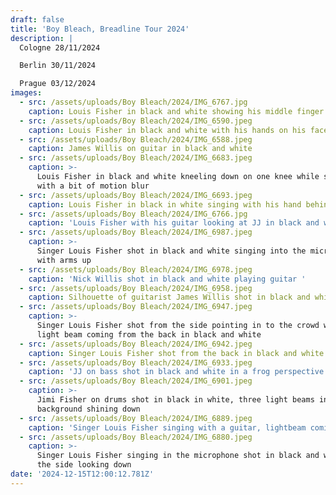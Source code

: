 ```yaml
---
draft: false
title: 'Boy Bleach, Breadline Tour 2024'
description: |
  Cologne 28/11/2024

  Berlin 30/11/2024

  Prague 03/12/2024
images:
  - src: /assets/uploads/Boy Bleach/2024/IMG_6767.jpg
    caption: Louis Fisher in black and white showing his middle finger to the crowd
  - src: /assets/uploads/Boy Bleach/2024/IMG_6590.jpeg
    caption: Louis Fisher in black and white with his hands on his face
  - src: /assets/uploads/Boy Bleach/2024/IMG_6588.jpeg
    caption: James Willis on guitar in black and white
  - src: /assets/uploads/Boy Bleach/2024/IMG_6683.jpeg
    caption: >-
      Louis Fisher in black and white kneeling down on one knee while singing
      with a bit of motion blur
  - src: /assets/uploads/Boy Bleach/2024/IMG_6693.jpeg
    caption: Louis Fisher in black in white singing with his hand behind his head
  - src: /assets/uploads/Boy Bleach/2024/IMG_6766.jpg
    caption: 'Louis Fisher with his guitar looking at JJ in black and white '
  - src: /assets/uploads/Boy Bleach/2024/IMG_6987.jpeg
    caption: >-
      Singer Louis Fisher shot in black and white singing into the microphone
      with arms up
  - src: /assets/uploads/Boy Bleach/2024/IMG_6978.jpeg
    caption: 'Nick Willis shot in black and white playing guitar '
  - src: /assets/uploads/Boy Bleach/2024/IMG_6958.jpeg
    caption: Silhouette of guitarist James Willis shot in black and white
  - src: /assets/uploads/Boy Bleach/2024/IMG_6947.jpeg
    caption: >-
      Singer Louis Fisher shot from the side pointing in to the crowd with a
      light beam coming from the back in black and white
  - src: /assets/uploads/Boy Bleach/2024/IMG_6942.jpeg
    caption: Singer Louis Fisher shot from the back in black and white
  - src: /assets/uploads/Boy Bleach/2024/IMG_6933.jpeg
    caption: 'JJ on bass shot in black and white in a frog perspective '
  - src: /assets/uploads/Boy Bleach/2024/IMG_6901.jpeg
    caption: >-
      Jimi Fisher on drums shot in black in white, three light beams in the
      background shining down
  - src: /assets/uploads/Boy Bleach/2024/IMG_6889.jpeg
    caption: 'Singer Louis Fisher singing with a guitar, lightbeam coming from the back'
  - src: /assets/uploads/Boy Bleach/2024/IMG_6880.jpeg
    caption: >-
      Singer Louis Fisher singing in the microphone shot in black and white from
      the side looking down
date: '2024-12-15T12:00:12.781Z'
---
```



